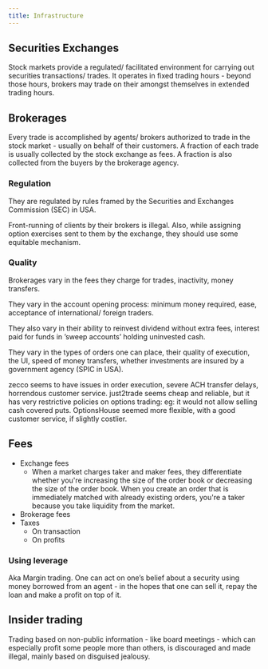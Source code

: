 ```yaml
---
title: Infrastructure
---
```


## Securities Exchanges

Stock markets provide a regulated/ facilitated environment for carrying out securities transactions/ trades. It operates in fixed trading hours - beyond those hours, brokers may trade on their amongst themselves in extended trading hours.

## Brokerages

Every trade is accomplished by agents/ brokers authorized to trade in the stock market - usually on behalf of their customers. A fraction of each trade is usually collected by the stock exchange as fees. A fraction is also collected from the buyers by the brokerage agency.

### Regulation

They are regulated by rules framed by the Securities and Exchanges Commission (SEC) in USA.

Front-running of clients by their brokers is illegal. Also, while assigning option exercises sent to them by the exchange, they should use some equitable mechanism.

### Quality

Brokerages vary in the fees they charge for trades, inactivity, money transfers.

They vary in the account opening process: minimum money required, ease, acceptance of international/ foreign traders.

They also vary in their ability to reinvest dividend without extra fees, interest paid for funds in ’sweep accounts’ holding uninvested cash.

They vary in the types of orders one can place, their quality of execution, the UI, speed of money transfers, whether investments are insured by a government agency (SPIC in USA).

zecco seems to have issues in order execution, severe ACH transfer delays, horrendous customer service. just2trade seems cheap and reliable, but it has very restrictive policies on options trading: eg: it would not allow selling cash covered puts. OptionsHouse seemed more flexible, with a good customer service, if slightly costlier.

## Fees

- Exchange fees
    - When a market charges taker and maker fees, they differentiate whether you're increasing the size of the order book or decreasing the size of the order book. When you create an order that is immediately matched with already existing orders, you're a taker because you take liquidity from the market.
- Brokerage fees
- Taxes
    - On transaction
    - On profits

### Using leverage

Aka Margin trading. One can act on one’s belief about a security using money borrowed from an agent - in the hopes that one can sell it, repay the loan and make a profit on top of it.

## Insider trading

Trading based on non-public information - like board meetings - which can especially profit some people more than others, is discouraged and made illegal, mainly based on disguised jealousy.
